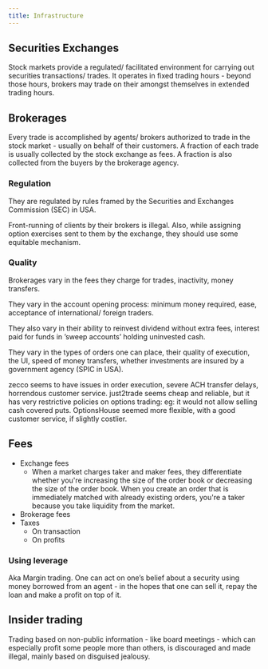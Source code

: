 ```yaml
---
title: Infrastructure
---
```


## Securities Exchanges

Stock markets provide a regulated/ facilitated environment for carrying out securities transactions/ trades. It operates in fixed trading hours - beyond those hours, brokers may trade on their amongst themselves in extended trading hours.

## Brokerages

Every trade is accomplished by agents/ brokers authorized to trade in the stock market - usually on behalf of their customers. A fraction of each trade is usually collected by the stock exchange as fees. A fraction is also collected from the buyers by the brokerage agency.

### Regulation

They are regulated by rules framed by the Securities and Exchanges Commission (SEC) in USA.

Front-running of clients by their brokers is illegal. Also, while assigning option exercises sent to them by the exchange, they should use some equitable mechanism.

### Quality

Brokerages vary in the fees they charge for trades, inactivity, money transfers.

They vary in the account opening process: minimum money required, ease, acceptance of international/ foreign traders.

They also vary in their ability to reinvest dividend without extra fees, interest paid for funds in ’sweep accounts’ holding uninvested cash.

They vary in the types of orders one can place, their quality of execution, the UI, speed of money transfers, whether investments are insured by a government agency (SPIC in USA).

zecco seems to have issues in order execution, severe ACH transfer delays, horrendous customer service. just2trade seems cheap and reliable, but it has very restrictive policies on options trading: eg: it would not allow selling cash covered puts. OptionsHouse seemed more flexible, with a good customer service, if slightly costlier.

## Fees

- Exchange fees
    - When a market charges taker and maker fees, they differentiate whether you're increasing the size of the order book or decreasing the size of the order book. When you create an order that is immediately matched with already existing orders, you're a taker because you take liquidity from the market.
- Brokerage fees
- Taxes
    - On transaction
    - On profits

### Using leverage

Aka Margin trading. One can act on one’s belief about a security using money borrowed from an agent - in the hopes that one can sell it, repay the loan and make a profit on top of it.

## Insider trading

Trading based on non-public information - like board meetings - which can especially profit some people more than others, is discouraged and made illegal, mainly based on disguised jealousy.
